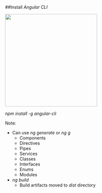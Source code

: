 ##Install _Angular CLI_

<img src="img/angular.svg" height="300" />

_npm install -g angular-cli_

Note:
+ Can use _ng generate_ or _ng g_
    + Components
    + Directives
    + Pipes
    + Services
    + Classes
    + Interfaces
    + Enums
    + Modules
+ _ng build_
    + Build artifacts moved to _dist_ directory